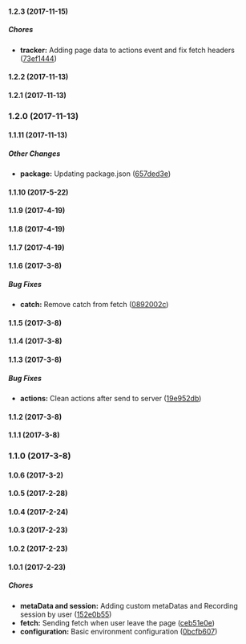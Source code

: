 #### 1.2.3 (2017-11-15)

##### Chores

* **tracker:** Adding page data to actions event and fix fetch headers ([73ef1444](https://github.com/jojo5716/foozle-visitor/commit/73ef1444d93d47e3cdfbcd0d5dca9ec1db7f6024))

#### 1.2.2 (2017-11-13)

#### 1.2.1 (2017-11-13)

### 1.2.0 (2017-11-13)

#### 1.1.11 (2017-11-13)

##### Other Changes

* **package:** Updating package.json ([657ded3e](https://github.com/jojo5716/foozle-visitor/commit/657ded3ecfc7a10e6d50dad2606835a2a547ba1d))

#### 1.1.10 (2017-5-22)

#### 1.1.9 (2017-4-19)

#### 1.1.8 (2017-4-19)

#### 1.1.7 (2017-4-19)

#### 1.1.6 (2017-3-8)

##### Bug Fixes

* **catch:** Remove catch from fetch ([0892002c](https://github.com/jojo5716/guest-visitor/commit/0892002c1f5e9cec48f0720b4b598d02d4915c2b))

#### 1.1.5 (2017-3-8)

#### 1.1.4 (2017-3-8)

#### 1.1.3 (2017-3-8)

##### Bug Fixes

* **actions:** Clean actions after send to server ([19e952db](https://github.com/jojo5716/guest-visitor/commit/19e952dbf4916e55d9dd76645c9aaab69870a492))

#### 1.1.2 (2017-3-8)

#### 1.1.1 (2017-3-8)

### 1.1.0 (2017-3-8)

#### 1.0.6 (2017-3-2)

#### 1.0.5 (2017-2-28)

#### 1.0.4 (2017-2-24)

#### 1.0.3 (2017-2-23)

#### 1.0.2 (2017-2-23)

#### 1.0.1 (2017-2-23)

##### Chores

* **metaData and session:** Adding custom metaDatas and Recording session by user ([152e0b55](https://github.com/jojo5716/guest-visitor/commit/152e0b55786c01ced391e9716901ccba4cd1a060))
* **fetch:** Sending fetch when user leave the page ([ceb51e0e](https://github.com/jojo5716/guest-visitor/commit/ceb51e0e03d78b81b33b44b2f2f01563d621f0df))
* **configuration:** Basic environment configuration ([0bcfb607](https://github.com/jojo5716/guest-visitor/commit/0bcfb607401bbfd6cba7cbffd967b733e2ebefb7))

